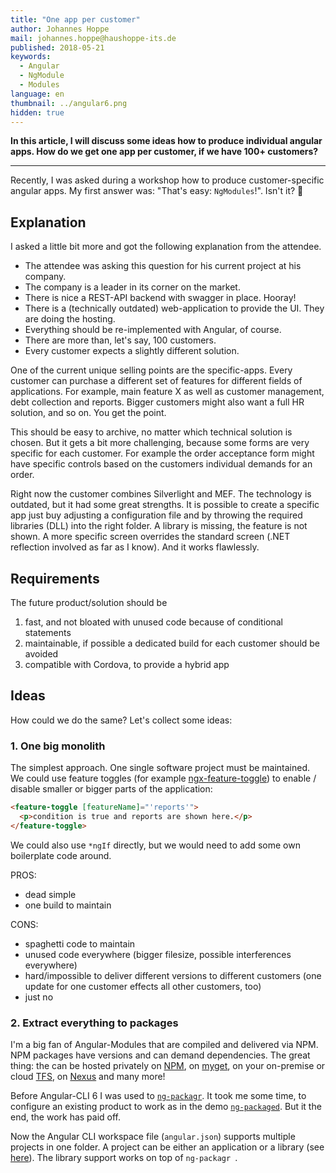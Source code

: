 ```yaml
---
title: "One app per customer"
author: Johannes Hoppe
mail: johannes.hoppe@haushoppe-its.de
published: 2018-05-21
keywords:
  - Angular
  - NgModule
  - Modules
language: en
thumbnail: ../angular6.png
hidden: true
---
```


**In this article, I will discuss some ideas how to produce individual angular apps. How do we get one app per customer, if we have 100+ customers?**

<hr>

Recently, I was asked during a workshop how to produce customer-specific angular apps.
My first answer was: "That's easy: `NgModules`!". Isn't it? 🤔

## Explanation

I asked a little bit more and got the following explanation from the attendee.

* The attendee was asking this question for his current project at his company.
* The company is a leader in its corner on the market.
* There is nice a REST-API backend with swagger in place. Hooray!
* There is a (technically outdated) web-application to provide the UI. They are doing the hosting. 
* Everything should be re-implemented with Angular, of course.
* There are more than, let's say, 100 customers.
* Every customer expects a slightly different solution.

One of the current unique selling points are the specific-apps.
Every customer can purchase a different set of features for different fields of applications. For example, main feature X as well as customer management, debt collection and reports. Bigger customers might also want a full HR solution, and so on. You get the point.

This should be easy to archive, no matter which technical solution is chosen. But it gets a bit more challenging, because some forms are very specific for each customer. For example the 	order acceptance form might have specific controls based on the customers individual demands for an order.

Right now the customer combines Silverlight and MEF. The technology is outdated, but it had some great strengths. It is possible to create a specific app just buy adjusting a configuration file and by throwing the required libraries (DLL) into the right folder. A library is missing, the feature is not shown. A more specific screen overrides the standard screen (.NET reflection involved as far as I know). And it works flawlessly. 

## Requirements

The future product/solution should be

1. fast, and not bloated with unused code because of conditional statements
2. maintainable, if possible a dedicated build for each customer should be avoided
3. compatible with Cordova, to provide a hybrid app 

## Ideas

How could we do the same? Let's collect some ideas:


### 1. One big monolith

The simplest approach. One single software project must be maintained. 
We could use feature toggles (for example [ngx-feature-toggle](https://github.com/willmendesneto/ngx-feature-toggle)) to enable / disable smaller or bigger parts of the application:

```html
<feature-toggle [featureName]="'reports'">
  <p>condition is true and reports are shown here.</p>
</feature-toggle>
```

We could also use `*ngIf` directly, but we would need to add some own boilerplate code around.

PROS:

* dead simple
* one build to maintain

CONS:

* spaghetti code to maintain
* unused code everywhere (bigger filesize, possible interferences everywhere)
* hard/impossible to deliver different versions to different customers (one update for one customer effects all other customers, too)
* just no



### 2. Extract everything to packages

I'm a big fan of Angular-Modules that are compiled and delivered via NPM.
NPM packages have versions and can demand dependencies.
The great thing: the can be hosted privately on [NPM](https://docs.npmjs.com/private-modules/intro), on [myget](https://www.myget.org/), on your on-premise or cloud [TFS](https://docs.microsoft.com/en-us/vsts/package/?view=vsts), on [Nexus](https://www.sonatype.com/nexus-repository-oss) and many more!

Before Angular-CLI 6 I was used to [`ng-packagr`](https://github.com/dherges/ng-packagr). It took me some time, to configure an existing product to work as in the demo [`ng-packaged`](https://github.com/dherges/ng-packaged). But it the end, the work has paid off.

Now the Angular CLI workspace file (`angular.json`) supports multiple projects in one folder. A project can be either an  application or a library (see [here](https://github.com/angular/angular-cli/wiki/angular-workspace)). The library support works on top of `ng-packagr `.